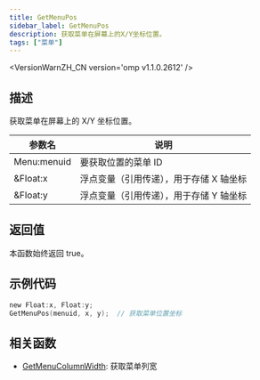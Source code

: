 ```yaml
---
title: GetMenuPos
sidebar_label: GetMenuPos
description: 获取菜单在屏幕上的X/Y坐标位置。
tags: ["菜单"]
---
```


<VersionWarnZH_CN version='omp v1.1.0.2612' />

## 描述

获取菜单在屏幕上的 X/Y 坐标位置。

| 参数名      | 说明                                    |
| ----------- | --------------------------------------- |
| Menu:menuid | 要获取位置的菜单 ID                     |
| &Float:x    | 浮点变量（引用传递），用于存储 X 轴坐标 |
| &Float:y    | 浮点变量（引用传递），用于存储 Y 轴坐标 |

## 返回值

本函数始终返回 true。

## 示例代码

```c
new Float:x, Float:y;
GetMenuPos(menuid, x, y);  // 获取菜单位置坐标
```

## 相关函数

- [GetMenuColumnWidth](GetMenuColumnWidth): 获取菜单列宽
